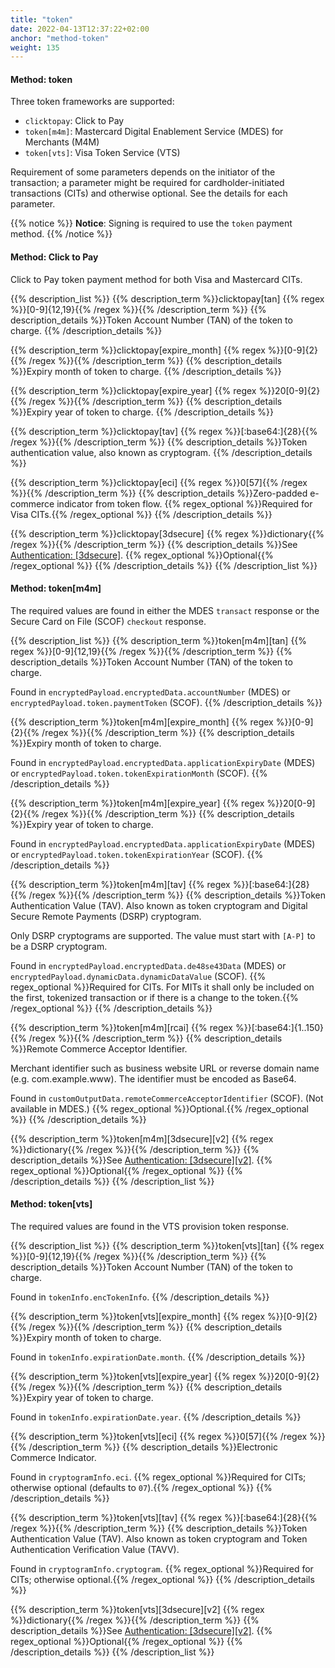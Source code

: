 ```yaml
---
title: "token"
date: 2022-04-13T12:37:22+02:00
anchor: "method-token"
weight: 135
---
```

#### Method: token

Three token frameworks are supported:

* `clicktopay`: Click to Pay
* `token[m4m]`: Mastercard Digital Enablement Service (MDES) for Merchants (M4M)
* `token[vts]`: Visa Token Service (VTS)

Requirement of some parameters depends on the initiator of the transaction; a parameter might be required for cardholder-initiated transactions (CITs) and otherwise optional. See the details for each parameter.

{{% notice %}}
**Notice**: Signing is required to use the `token` payment method.
{{% /notice %}}

#### Method: Click to Pay

Click to Pay token payment method for both Visa and Mastercard CITs.

{{% description_list %}}
{{% description_term %}}clicktopay[tan] {{% regex %}}[0-9]{12,19}{{% /regex %}}{{% /description_term %}}
{{% description_details %}}Token Account Number (TAN) of the token to charge.
{{% /description_details %}}

{{% description_term %}}clicktopay[expire_month] {{% regex %}}[0-9]{2}{{% /regex %}}{{% /description_term %}}
{{% description_details %}}Expiry month of token to charge.
{{% /description_details %}}

{{% description_term %}}clicktopay[expire_year] {{% regex %}}20[0-9]{2}{{% /regex %}}{{% /description_term %}}
{{% description_details %}}Expiry year of token to charge.
{{% /description_details %}}

{{% description_term %}}clicktopay[tav] {{% regex %}}[:base64:]{28}{{% /regex %}}{{% /description_term %}}
{{% description_details %}}Token authentication value, also known as cryptogram.
{{% /description_details %}}

{{% description_term %}}clicktopay[eci] {{% regex %}}0[57]{{% /regex %}}{{% /description_term %}}
{{% description_details %}}Zero-padded e-commerce indicator from token flow.
{{% regex_optional %}}Required for Visa CITs.{{% /regex_optional %}}
{{% /description_details %}}

{{% description_term %}}clicktopay[3dsecure] {{% regex %}}dictionary{{% /regex %}}{{% /description_term %}}
{{% description_details %}}See [Authentication: [3dsecure]](#authentication-3dsecure-v2).
{{% regex_optional %}}Optional{{% /regex_optional %}}
{{% /description_details %}}
{{% /description_list %}}

#### Method: token[m4m]

The required values are found in either the MDES `transact` response or the Secure Card on File (SCOF) `checkout` response.

{{% description_list %}}
{{% description_term %}}token[m4m][tan] {{% regex %}}[0-9]{12,19}{{% /regex %}}{{% /description_term %}}
{{% description_details %}}Token Account Number (TAN) of the token to charge.

Found in `encryptedPayload.encryptedData.accountNumber` (MDES) or `encryptedPayload.token.paymentToken` (SCOF).
{{% /description_details %}}

{{% description_term %}}token[m4m][expire_month] {{% regex %}}[0-9]{2}{{% /regex %}}{{% /description_term %}}
{{% description_details %}}Expiry month of token to charge.

Found in `encryptedPayload.encryptedData.applicationExpiryDate` (MDES) or `encryptedPayload.token.tokenExpirationMonth` (SCOF).
{{% /description_details %}}

{{% description_term %}}token[m4m][expire_year] {{% regex %}}20[0-9]{2}{{% /regex %}}{{% /description_term %}}
{{% description_details %}}Expiry year of token to charge.

Found in `encryptedPayload.encryptedData.applicationExpiryDate` (MDES) or `encryptedPayload.token.tokenExpirationYear` (SCOF).
{{% /description_details %}}

{{% description_term %}}token[m4m][tav] {{% regex %}}[:base64:]{28}{{% /regex %}}{{% /description_term %}}
{{% description_details %}}Token Authentication Value (TAV). Also known as token cryptogram and Digital Secure Remote Payments (DSRP) cryptogram.

Only DSRP cryptograms are supported. The value must start with `[A-P]` to be a DSRP cryptogram.

Found in `encryptedPayload.encryptedData.de48se43Data` (MDES) or `encryptedPayload.dynamicData.dynamicDataValue` (SCOF).
{{% regex_optional %}}Required for CITs. For MITs it shall only be included on the first, tokenized transaction or if there is a change to the token.{{% /regex_optional %}}
{{% /description_details %}}

{{% description_term %}}token[m4m][rcai] {{% regex %}}[:base64:]{1..150}{{% /regex %}}{{% /description_term %}}
{{% description_details %}}Remote Commerce Acceptor Identifier.

Merchant identifier such as business website URL or reverse domain name (e.g. com.example.www). The identifier must be encoded as Base64.

Found in `customOutputData.remoteCommerceAcceptorIdentifier` (SCOF). (Not available in MDES.)
{{% regex_optional %}}Optional.{{% /regex_optional %}}
{{% /description_details %}}

{{% description_term %}}token[m4m][3dsecure][v2] {{% regex %}}dictionary{{% /regex %}}{{% /description_term %}}
{{% description_details %}}See [Authentication: [3dsecure][v2]](#authentication-3dsecure-v2).
{{% regex_optional %}}Optional{{% /regex_optional %}}
{{% /description_details %}}
{{% /description_list %}}

#### Method: token[vts]

The required values are found in the VTS provision token response.

{{% description_list %}}
{{% description_term %}}token[vts][tan] {{% regex %}}[0-9]{12,19}{{% /regex %}}{{% /description_term %}}
{{% description_details %}}Token Account Number (TAN) of the token to charge.

Found in `tokenInfo.encTokenInfo`.
{{% /description_details %}}

{{% description_term %}}token[vts][expire_month] {{% regex %}}[0-9]{2}{{% /regex %}}{{% /description_term %}}
{{% description_details %}}Expiry month of token to charge.

Found in `tokenInfo.expirationDate.month`.
{{% /description_details %}}

{{% description_term %}}token[vts][expire_year] {{% regex %}}20[0-9]{2}{{% /regex %}}{{% /description_term %}}
{{% description_details %}}Expiry year of token to charge.

Found in `tokenInfo.expirationDate.year`.
{{% /description_details %}}

{{% description_term %}}token[vts][eci] {{% regex %}}0[57]{{% /regex %}}{{% /description_term %}}
{{% description_details %}}Electronic Commerce Indicator.

Found in `cryptogramInfo.eci`.
{{% regex_optional %}}Required for CITs; otherwise optional (defaults to `07`).{{% /regex_optional %}}
{{% /description_details %}}

{{% description_term %}}token[vts][tav] {{% regex %}}[:base64:]{28}{{% /regex %}}{{% /description_term %}}
{{% description_details %}}Token Authentication Value (TAV). Also known as token cryptogram and Token Authentication Verification Value (TAVV).

Found in `cryptogramInfo.cryptogram`.
{{% regex_optional %}}Required for CITs; otherwise optional.{{% /regex_optional %}}
{{% /description_details %}}

{{% description_term %}}token[vts][3dsecure][v2] {{% regex %}}dictionary{{% /regex %}}{{% /description_term %}}
{{% description_details %}}See [Authentication: [3dsecure][v2]](#authentication-3dsecure-v2).
{{% regex_optional %}}Optional{{% /regex_optional %}}
{{% /description_details %}}
{{% /description_list %}}
